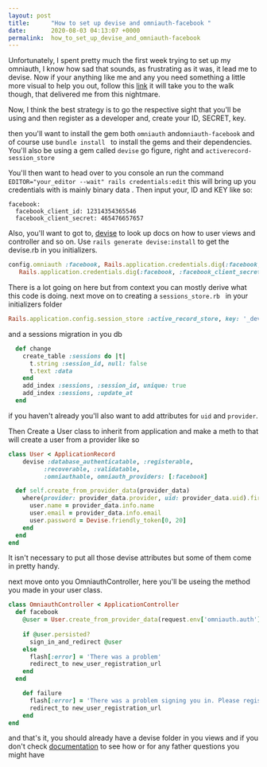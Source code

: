 ```yaml
---
layout: post
title:      "How to set up devise and omniauth-facebook "
date:       2020-08-03 04:13:07 +0000
permalink:  how_to_set_up_devise_and_omniauth-facebook
---
```





Unfortunately, I spent pretty much the first week trying to set up my omniauth,  I know how sad that sounds, as frustrating as it was, it lead me to devise. Now if your anything like me and any you need something a little more visual to help you out, follow this [link](https://www.youtube.com/watch?v=Dd8dOAL6WYs&t=266s) it will take you to the walk though, that delivered me from this nightmare.

Now, I think the best strategy is to go the respective sight that you'll be using and then register as a developer and, create your ID, SECRET, key. 

then you'll want to install the gem both `omniauth` and`omniauth-facebook` and of course use `bundle install ` to install the gems and their dependencies. You'll also be using a gem called `devise` go figure, right and `activerecord-session_store`

You'll then want to head over to you console an run the command `EDITOR="your_editor --wait" rails credentials:edit` this will bring up you credentials with is mainly binary data . Then input your, ID and KEY like so:

```
facebook:
  facebook_client_id: 12314354365546
  facebook_client_secret: 465476657657
```

Also, you'll want to got to, [devise](https://github.com/heartcombo/devise) to look up docs on how to user views and controller and so on. Use `rails generate devise:install` to get the devise.rb in you initializers.  

```ruby
config.omniauth :facebook, Rails.application.credentials.dig(:facebook, :facebook_client_id),
   Rails.application.credentials.dig(:facebook, :facebook_client_secret), scope: 'public_profile,email'
```

There is a lot going on here but from context you can mostly derive what this code is doing. next move on to creating a `sessions_store.rb ` in your initializers folder 

```ruby
Rails.application.config.session_store :active_record_store, key: '_devise-omniauth_session'
```

and a sessions migration in you db

```ruby
  def change
    create_table :sessions do |t|
      t.string :session_id, null: false
      t.text :data
    end
    add_index :sessions, :session_id, unique: true
    add_index :sessions, :update_at
  end
```

if you haven't already you'll also want to add attributes for `uid` and `provider`. 

Then Create a User class to inherit from application and make a meth to that will create a user from a provider like so

```ruby
class User < ApplicationRecord
    devise :database_authenticatable, :registerable,
          :recoverable, :validatable,
          :omniauthable, omniauth_providers: [:facebook]

  def self.create_from_provider_data(provider_data)
    where(provider: provider_data.provider, uid: provider_data.uid).first_or_create do |user|
      user.name = provider_data.info.name
      user.email = provider_data.info.email
      user.password = Devise.friendly_token[0, 20]
    end
  end
end
```

It  isn't necessary to put all those devise attributes but some of them come in pretty handy.

next move onto you OmniauthController, here you'll be useing the method you made in your  user class.

```ruby
class OmniauthController < ApplicationController
  def facebook
    @user = User.create_from_provider_data(request.env['omniauth.auth'])
  
    if @user.persisted?
      sign_in_and_redirect @user
    else
      flash[:error] = 'There was a problem'
      redirect_to new_user_registration_url
    end
  end

    def failure
      flash[:error] = 'There was a problem signing you in. Please register or try signing in later'
      redirect_to new_user_registration_url
    end
end
```

and that's it, you should already have a devise folder in you views and if you don't check [documentation](https://github.com/heartcombo/devise) to see how or for any father questions you might have


